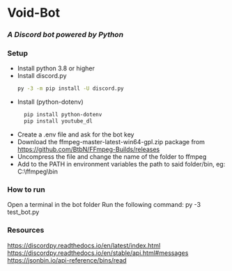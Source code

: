 # Void-Bot

### _A Discord bot powered by Python_

### Setup

- Install python 3.8 or higher
- Install discord.py
  ```sh
  py -3 -m pip install -U discord.py
  ```
- Install (python-dotenv)
  ```sh
    pip install python-dotenv
    pip install youtube_dl
  ```
- Create a .env file and ask for the bot key
- Download the ffmpeg-master-latest-win64-gpl.zip package from https://github.com/BtbN/FFmpeg-Builds/releases
- Uncompress the file and change the name of the folder to ffmpeg
- Add to the PATH in environment variables the path to said folder/bin, eg:
  C:\ffmpeg\bin

### How to run

Open a terminal in the bot folder
Run the following command: py -3 test_bot.py

### Resources

https://discordpy.readthedocs.io/en/latest/index.html \
https://discordpy.readthedocs.io/en/stable/api.html#messages \
https://jsonbin.io/api-reference/bins/read

